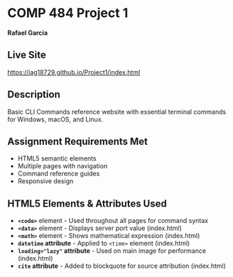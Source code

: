 # COMP 484 Project 1

**Rafael Garcia**

## Live Site
https://jag18729.github.io/Project1/index.html

## Description
Basic CLI Commands reference website with essential terminal commands for Windows, macOS, and Linux.

## Assignment Requirements Met
- HTML5 semantic elements
- Multiple pages with navigation
- Command reference guides
- Responsive design

## HTML5 Elements & Attributes Used
- **`<code>`** element - Used throughout all pages for command syntax
- **`<data>`** element - Displays server port value (index.html)
- **`<math>`** element - Shows mathematical expression (index.html)
- **`datetime` attribute** - Applied to `<time>` element (index.html)
- **`loading="lazy"` attribute** - Used on main image for performance (index.html)
- **`cite` attribute** - Added to blockquote for source attribution (index.html)